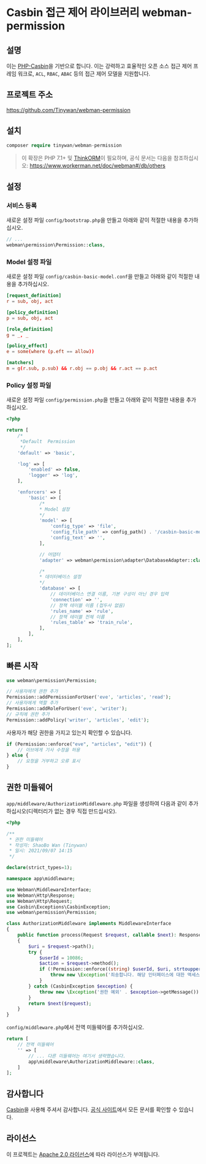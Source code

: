 # Casbin 접근 제어 라이브러리 webman-permission

## 설명

이는 [PHP-Casbin](https://github.com/php-casbin/php-casbin)을 기반으로 합니다. 이는 강력하고 효율적인 오픈 소스 접근 제어 프레임 워크로, `ACL`, `RBAC`, `ABAC` 등의 접근 제어 모델을 지원합니다.

## 프로젝트 주소

https://github.com/Tinywan/webman-permission

## 설치

```php
composer require tinywan/webman-permission
```

> 이 확장은 PHP 7.1+ 및 [ThinkORM](https://www.kancloud.cn/manual/think-orm/1257998)이 필요하며, 공식 문서는 다음을 참조하십시오: https://www.workerman.net/doc/webman#/db/others

## 설정

### 서비스 등록
새로운 설정 파일 `config/bootstrap.php`을 만들고 아래와 같이 적절한 내용을 추가하십시오.

```php
// ...
webman\permission\Permission::class,
```

### Model 설정 파일

새로운 설정 파일 `config/casbin-basic-model.conf`을 만들고 아래와 같이 적절한 내용을 추가하십시오.

```conf
[request_definition]
r = sub, obj, act

[policy_definition]
p = sub, obj, act

[role_definition]
g = _, _

[policy_effect]
e = some(where (p.eft == allow))

[matchers]
m = g(r.sub, p.sub) && r.obj == p.obj && r.act == p.act
```

### Policy 설정 파일

새로운 설정 파일 `config/permission.php`을 만들고 아래와 같이 적절한 내용을 추가하십시오.

```php
<?php

return [
    /*
     *Default  Permission
     */
    'default' => 'basic',

    'log' => [
        'enabled' => false,
        'logger' => 'log',
    ],

    'enforcers' => [
        'basic' => [
            /*
            * Model 설정
            */
            'model' => [
                'config_type' => 'file',
                'config_file_path' => config_path() . '/casbin-basic-model.conf',
                'config_text' => '',
            ],

            // 어댑터
            'adapter' => webman\permission\adapter\DatabaseAdapter::class,

            /*
            * 데이터베이스 설정
            */
            'database' => [
                // 데이터베이스 연결 이름, 기본 구성이 아닌 경우 입력
                'connection' => '',
                // 정책 테이블 이름 (접두사 없음)
                'rules_name' => 'rule',
                // 정책 테이블 전체 이름
                'rules_table' => 'train_rule',
            ],
        ],
    ],
];
```

## 빠른 시작

```php
use webman\permission\Permission;

// 사용자에게 권한 추가
Permission::addPermissionForUser('eve', 'articles', 'read');
// 사용자에게 역할 추가
Permission::addRoleForUser('eve', 'writer');
// 규칙에 권한 추가
Permission::addPolicy('writer', 'articles', 'edit');
```

사용자가 해당 권한을 가지고 있는지 확인할 수 있습니다.

```php
if (Permission::enforce("eve", "articles", "edit")) {
    // 이브에게 기사 수정을 허용
} else {
    // 요청을 거부하고 오류 표시
}
````

## 권한 미들웨어

`app/middleware/AuthorizationMiddleware.php` 파일을 생성하여 다음과 같이 추가하십시오(디렉터리가 없는 경우 직접 만드십시오).

```php
<?php

/**
 * 권한 미들웨어
 * 작성자: ShaoBo Wan (Tinywan)
 * 일시: 2021/09/07 14:15
 */

declare(strict_types=1);

namespace app\middleware;

use Webman\MiddlewareInterface;
use Webman\Http\Response;
use Webman\Http\Request;
use Casbin\Exceptions\CasbinException;
use webman\permission\Permission;

class AuthorizationMiddleware implements MiddlewareInterface
{
	public function process(Request $request, callable $next): Response
	{
		$uri = $request->path();
		try {
			$userId = 10086;
			$action = $request->method();
			if (!Permission::enforce((string) $userId, $uri, strtoupper($action))) {
				throw new \Exception('죄송합니다. 해당 인터페이스에 대한 액세스 권한이 없습니다.');
			}
		} catch (CasbinException $exception) {
			throw new \Exception('권한 예외' . $exception->getMessage());
		}
		return $next($request);
	}
}
```

`config/middleware.php`에서 전역 미들웨어를 추가하십시오.

```php
return [
    // 전역 미들웨어
    '' => [
        // ... 다른 미들웨어는 여기서 생략했습니다.
        app\middleware\AuthorizationMiddleware::class,
    ]
];
```

## 감사합니다

[Casbin](https://github.com/php-casbin/php-casbin)을 사용해 주셔서 감사합니다. [공식 사이트](https://casbin.org/)에서 모든 문서를 확인할 수 있습니다.

## 라이선스

이 프로젝트는 [Apache 2.0 라이선스](LICENSE)에 따라 라이선스가 부여됩니다.
